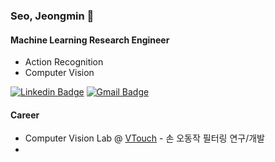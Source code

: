 ### Seo, Jeongmin 👋

#### Machine Learning Research Engineer

- Action Recognition
- Computer Vision

[![Linkedin Badge](https://img.shields.io/badge/-LinkedIn-blue?style=flat-square&logo=Linkedin&logoColor=white&link=https://www.linkedin.com/in/jeongmin-seo/)](https://www.linkedin.com/in/jeongmin-seo/)
[![Gmail Badge](https://img.shields.io/badge/Gmail-d14836?style=flat-square&logo=Gmail&logoColor=white&link=mailto:nlp.with.deep.learning@gmail.com)](mailto:nlp.with.deep.learning@gmail.com)

#### Career

- Computer Vision Lab @ [VTouch](https://www.vtouch.io/ko) - 손 오동작 필터링 연구/개발
- 
<!--
**jeongmin-seo/jeongmin-seo** is a ✨ _special_ ✨ repository because its `README.md` (this file) appears on your GitHub profile.

Here are some ideas to get you started:

- 🔭 I’m currently working on ...
- 🌱 I’m currently learning ...
- 👯 I’m looking to collaborate on ...
- 🤔 I’m looking for help with ...
- 💬 Ask me about ...
- 📫 How to reach me: ...
- 😄 Pronouns: ...
- ⚡ Fun fact: ...
-->
